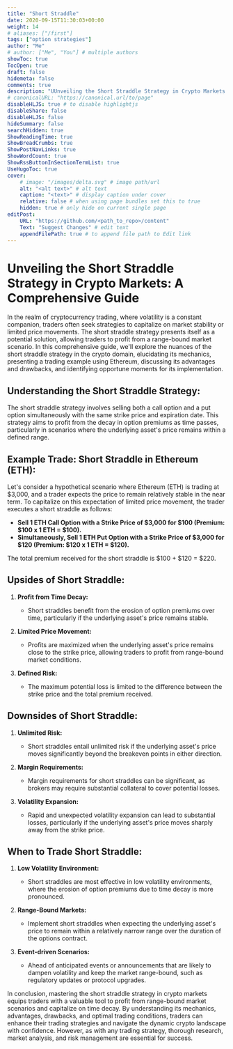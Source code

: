 ```yaml
---
title: "Short Straddle"
date: 2020-09-15T11:30:03+00:00
weight: 14
# aliases: ["/first"]
tags: ["option strategies"]
author: "Me"
# author: ["Me", "You"] # multiple authors
showToc: true
TocOpen: true
draft: false
hidemeta: false
comments: true
description: "UUnveiling the Short Straddle Strategy in Crypto Markets: A Comprehensive Guide"
# canonicalURL: "https://canonical.url/to/page"
disableHLJS: true # to disable highlightjs
disableShare: false
disableHLJS: false
hideSummary: false
searchHidden: true
ShowReadingTime: true
ShowBreadCrumbs: true
ShowPostNavLinks: true
ShowWordCount: true
ShowRssButtonInSectionTermList: true
UseHugoToc: true
cover:
    # image: "/images/delta.svg" # image path/url
    alt: "<alt text>" # alt text
    caption: "<text>" # display caption under cover
    relative: false # when using page bundles set this to true
    hidden: true # only hide on current single page
editPost:
    URL: "https://github.com/<path_to_repo>/content"
    Text: "Suggest Changes" # edit text
    appendFilePath: true # to append file path to Edit link
---
```


# Unveiling the Short Straddle Strategy in Crypto Markets: A Comprehensive Guide

In the realm of cryptocurrency trading, where volatility is a constant companion, traders often seek strategies to capitalize on market stability or limited price movements. The short straddle strategy presents itself as a potential solution, allowing traders to profit from a range-bound market scenario. In this comprehensive guide, we'll explore the nuances of the short straddle strategy in the crypto domain, elucidating its mechanics, presenting a trading example using Ethereum, discussing its advantages and drawbacks, and identifying opportune moments for its implementation.

## Understanding the Short Straddle Strategy:

The short straddle strategy involves selling both a call option and a put option simultaneously with the same strike price and expiration date. This strategy aims to profit from the decay in option premiums as time passes, particularly in scenarios where the underlying asset's price remains within a defined range.

## Example Trade: Short Straddle in Ethereum (ETH):

Let's consider a hypothetical scenario where Ethereum (ETH) is trading at $3,000, and a trader expects the price to remain relatively stable in the near term. To capitalize on this expectation of limited price movement, the trader executes a short straddle as follows:

- **Sell 1 ETH Call Option with a Strike Price of $3,000 for $100 (Premium: $100 x 1 ETH = $100).**
- **Simultaneously, Sell 1 ETH Put Option with a Strike Price of $3,000 for $120 (Premium: $120 x 1 ETH = $120).**

The total premium received for the short straddle is $100 + $120 = $220.

## Upsides of Short Straddle:

1. **Profit from Time Decay:**
   - Short straddles benefit from the erosion of option premiums over time, particularly if the underlying asset's price remains stable.
  
2. **Limited Price Movement:**
   - Profits are maximized when the underlying asset's price remains close to the strike price, allowing traders to profit from range-bound market conditions.

3. **Defined Risk:**
   - The maximum potential loss is limited to the difference between the strike price and the total premium received.

## Downsides of Short Straddle:

1. **Unlimited Risk:**
   - Short straddles entail unlimited risk if the underlying asset's price moves significantly beyond the breakeven points in either direction.
  
2. **Margin Requirements:**
   - Margin requirements for short straddles can be significant, as brokers may require substantial collateral to cover potential losses.

3. **Volatility Expansion:**
   - Rapid and unexpected volatility expansion can lead to substantial losses, particularly if the underlying asset's price moves sharply away from the strike price.

## When to Trade Short Straddle:

1. **Low Volatility Environment:**
   - Short straddles are most effective in low volatility environments, where the erosion of option premiums due to time decay is more pronounced.

2. **Range-Bound Markets:**
   - Implement short straddles when expecting the underlying asset's price to remain within a relatively narrow range over the duration of the options contract.

3. **Event-driven Scenarios:**
   - Ahead of anticipated events or announcements that are likely to dampen volatility and keep the market range-bound, such as regulatory updates or protocol upgrades.

In conclusion, mastering the short straddle strategy in crypto markets equips traders with a valuable tool to profit from range-bound market scenarios and capitalize on time decay. By understanding its mechanics, advantages, drawbacks, and optimal trading conditions, traders can enhance their trading strategies and navigate the dynamic crypto landscape with confidence. However, as with any trading strategy, thorough research, market analysis, and risk management are essential for success.
